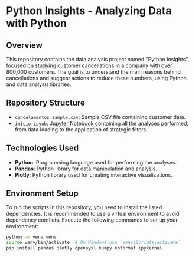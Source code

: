 # Python Insights - Analyzing Data with Python

## Overview
This repository contains the data analysis project named "Python Insights", focused on studying customer cancellations in a company with over 800,000 customers. The goal is to understand the main reasons behind cancellations and suggest actions to reduce these numbers, using Python and data analysis libraries.

## Repository Structure

- `cancelamentos_sample.csv`: Sample CSV file containing customer data.
- `inicio.ipynb`: Jupyter Notebook containing all the analyses performed, from data loading to the application of strategic filters.

## Technologies Used
- **Python**: Programming language used for performing the analyses.
- **Pandas**: Python library for data manipulation and analysis.
- **Plotly**: Python library used for creating interactive visualizations.

## Environment Setup
To run the scripts in this repository, you need to install the listed dependencies. It is recommended to use a virtual environment to avoid dependency conflicts. Execute the following commands to set up your environment:

```bash
python -m venv venv
source venv/bin/activate  # On Windows use `venv\Scripts\activate`
pip install pandas plotly openpyxl numpy nbformat ipykernel
```
